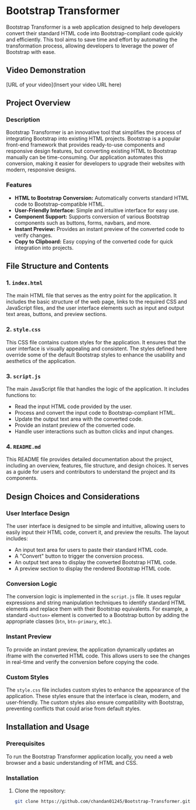 # Bootstrap Transformer

Bootstrap Transformer is a web application designed to help developers convert their standard HTML code into Bootstrap-compliant code quickly and efficiently. This tool aims to save time and effort by automating the transformation process, allowing developers to leverage the power of Bootstrap with ease.

## Video Demonstration
[URL of your video](Insert your video URL here)

## Project Overview

### Description
Bootstrap Transformer is an innovative tool that simplifies the process of integrating Bootstrap into existing HTML projects. Bootstrap is a popular front-end framework that provides ready-to-use components and responsive design features, but converting existing HTML to Bootstrap manually can be time-consuming. Our application automates this conversion, making it easier for developers to upgrade their websites with modern, responsive designs.

### Features
- **HTML to Bootstrap Conversion:** Automatically converts standard HTML code to Bootstrap-compatible HTML.
- **User-Friendly Interface:** Simple and intuitive interface for easy use.
- **Component Support:** Supports conversion of various Bootstrap components such as buttons, forms, navbars, and more.
- **Instant Preview:** Provides an instant preview of the converted code to verify changes.
- **Copy to Clipboard:** Easy copying of the converted code for quick integration into projects.

## File Structure and Contents

### 1. `index.html`
The main HTML file that serves as the entry point for the application. It includes the basic structure of the web page, links to the required CSS and JavaScript files, and the user interface elements such as input and output text areas, buttons, and preview sections.

### 2. `style.css`
This CSS file contains custom styles for the application. It ensures that the user interface is visually appealing and consistent. The styles defined here override some of the default Bootstrap styles to enhance the usability and aesthetics of the application.

### 3. `script.js`
The main JavaScript file that handles the logic of the application. It includes functions to:
- Read the input HTML code provided by the user.
- Process and convert the input code to Bootstrap-compliant HTML.
- Update the output text area with the converted code.
- Provide an instant preview of the converted code.
- Handle user interactions such as button clicks and input changes.

### 4. `README.md`
This README file provides detailed documentation about the project, including an overview, features, file structure, and design choices. It serves as a guide for users and contributors to understand the project and its components.

## Design Choices and Considerations

### User Interface Design
The user interface is designed to be simple and intuitive, allowing users to easily input their HTML code, convert it, and preview the results. The layout includes:
- An input text area for users to paste their standard HTML code.
- A "Convert" button to trigger the conversion process.
- An output text area to display the converted Bootstrap HTML code.
- A preview section to display the rendered Bootstrap HTML code.

### Conversion Logic
The conversion logic is implemented in the `script.js` file. It uses regular expressions and string manipulation techniques to identify standard HTML elements and replace them with their Bootstrap equivalents. For example, a standard `<button>` element is converted to a Bootstrap button by adding the appropriate classes (`btn`, `btn-primary`, etc.).

### Instant Preview
To provide an instant preview, the application dynamically updates an iframe with the converted HTML code. This allows users to see the changes in real-time and verify the conversion before copying the code.

### Custom Styles
The `style.css` file includes custom styles to enhance the appearance of the application. These styles ensure that the interface is clean, modern, and user-friendly. The custom styles also ensure compatibility with Bootstrap, preventing conflicts that could arise from default styles.

## Installation and Usage

### Prerequisites
To run the Bootstrap Transformer application locally, you need a web browser and a basic understanding of HTML and CSS.

### Installation
1. Clone the repository:
   ```bash
   git clone https://github.com/chandan01245/Bootstrap-Transformer.git
